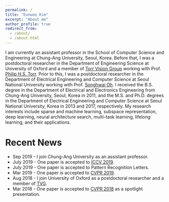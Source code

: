 ```yaml
---
permalink: /
title: "Eunwoo Kim"
excerpt: "About me"
author_profile: true
redirect_from: 
  - /about/
  - /about.html
---
```


I am currently an assistant professor in the School of Computer Science and Engineering at Chung-Ang University, Seoul, Korea. Before that, I was a postdoctoral researcher in the Department of Engineering Science at University of Oxford and a member of [Torr Vision Group](http://www.robots.ox.ac.uk/~tvg/) working with Prof. [Philip H.S. Torr](http://www.robots.ox.ac.uk/~phst/). Prior to this, I was a postdoctoral researcher in the Department of Electrical Engineering and Computer Science at Seoul National University working with Prof. [Songhwai Oh](http://rllab.snu.ac.kr/people/songhwai-oh). I received the B.S. degree in the Department of Electrical and Electronics Engineering from Chung-Ang University, Seoul, Korea in 2011, and the M.S. and Ph.D. degrees in the Department of Electrical Engineering and Computer Science at Seoul National University, Korea in 2013 and 2017, respectively. 
My research interests include sparse and machine learning, subspace representation, deep learning, neural architecture search, multi-task learning, lifelong learning, and their applications.

Recent News
======
- Sep 2019  - I join Chung-Ang University as an assistant professor.
- July 2019 - One paper is accepted to [ICCV 2019](http://iccv2019.thecvf.com/).
- July 2019 - One paper is accepted to Pattern Recognition Letters.
- Mar 2019 - One paper is accepted to [CVPR 2019](http://cvpr2019.thecvf.com/).
- Aug 2018  - I join University of Oxford as a postdoctoral researcher and a member of [TVG](http://www.robots.ox.ac.uk/~tvg/).
- Mar 2018 - One paper is accepted to [CVPR 2018](http://cvpr2018.thecvf.com/) as a spotlight presentation.
